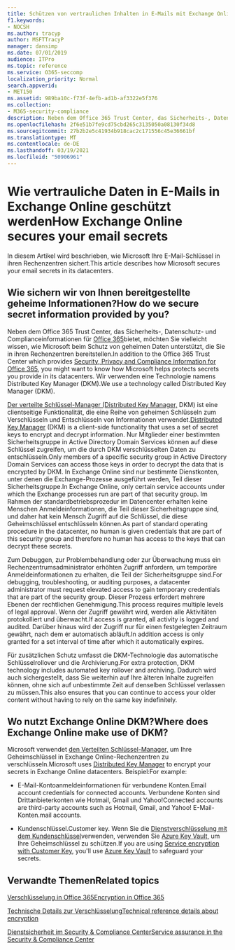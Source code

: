 ```yaml
---
title: Schützen von vertraulichen Inhalten in E-Mails mit Exchange Online
f1.keywords:
- NOCSH
ms.author: tracyp
author: MSFTTracyP
manager: dansimp
ms.date: 07/01/2019
audience: ITPro
ms.topic: reference
ms.service: O365-seccomp
localization_priority: Normal
search.appverid:
- MET150
ms.assetid: 989ba10c-f73f-4efb-ad1b-af3322e5f376
ms.collection:
- M365-security-compliance
description: Neben dem Office 365 Trust Center, das Sicherheits-, Datenschutz- und Complianceinformationen für Microsoft 365 bietet, sollten Sie wissen, wie Microsoft beim Schutz von geheimen Schlüsseln hilft, die Sie in ihren Rechenzentren speichern. Wir verwenden eine Technologie namens Distributed Key Manager (DKM).
ms.openlocfilehash: 2f6e51b7fe9cd75cbd265c3135050a08130f34d8
ms.sourcegitcommit: 27b2b2e5c41934b918cac2c171556c45e36661bf
ms.translationtype: MT
ms.contentlocale: de-DE
ms.lasthandoff: 03/19/2021
ms.locfileid: "50906961"
---
```

# <a name="how-exchange-online-secures-your-email-secrets"></a><span data-ttu-id="1a63d-104">Wie vertrauliche Daten in E-Mails in Exchange Online geschützt werden</span><span class="sxs-lookup"><span data-stu-id="1a63d-104">How Exchange Online secures your email secrets</span></span>

<span data-ttu-id="1a63d-105">In diesem Artikel wird beschrieben, wie Microsoft Ihre E-Mail-Schlüssel in ihren Rechenzentren sichert.</span><span class="sxs-lookup"><span data-stu-id="1a63d-105">This article describes how Microsoft secures your email secrets in its datacenters.</span></span>
  
## <a name="how-do-we-secure-secret-information-provided-by-you"></a><span data-ttu-id="1a63d-106">Wie sichern wir von Ihnen bereitgestellte geheime Informationen?</span><span class="sxs-lookup"><span data-stu-id="1a63d-106">How do we secure secret information provided by you?</span></span>

<span data-ttu-id="1a63d-107">Neben dem Office 365 Trust Center, das Sicherheits-, Datenschutz- und Complianceinformationen für [Office 365](./get-started-with-service-trust-portal.md)bietet, möchten Sie vielleicht wissen, wie Microsoft beim Schutz von geheimen Daten unterstützt, die Sie in ihren Rechenzentren bereitstellen.</span><span class="sxs-lookup"><span data-stu-id="1a63d-107">In addition to the Office 365 Trust Center which provides [Security, Privacy and Compliance Information for Office 365](./get-started-with-service-trust-portal.md), you might want to know how Microsoft helps protects secrets you provide in its datacenters.</span></span> <span data-ttu-id="1a63d-108">Wir verwenden eine Technologie namens Distributed Key Manager (DKM).</span><span class="sxs-lookup"><span data-stu-id="1a63d-108">We use a technology called Distributed Key Manager (DKM).</span></span>
  
<span data-ttu-id="1a63d-109">[Der verteilte Schlüssel-Manager (Distributed Key Manager,](office-365-bitlocker-and-distributed-key-manager-for-encryption.md) DKM) ist eine clientseitige Funktionalität, die eine Reihe von geheimen Schlüsseln zum Verschlüsseln und Entschlüsseln von Informationen verwendet.</span><span class="sxs-lookup"><span data-stu-id="1a63d-109">[Distributed Key Manager](office-365-bitlocker-and-distributed-key-manager-for-encryption.md) (DKM) is a client-side functionality that uses a set of secret keys to encrypt and decrypt information.</span></span> <span data-ttu-id="1a63d-110">Nur Mitglieder einer bestimmten Sicherheitsgruppe in Active Directory Domain Services können auf diese Schlüssel zugreifen, um die durch DKM verschlüsselten Daten zu entschlüsseln.</span><span class="sxs-lookup"><span data-stu-id="1a63d-110">Only members of a specific security group in Active Directory Domain Services can access those keys in order to decrypt the data that is encrypted by DKM.</span></span> <span data-ttu-id="1a63d-111">In Exchange Online sind nur bestimmte Dienstkonten, unter denen die Exchange-Prozesse ausgeführt werden, Teil dieser Sicherheitsgruppe.</span><span class="sxs-lookup"><span data-stu-id="1a63d-111">In Exchange Online, only certain service accounts under which the Exchange processes run are part of that security group.</span></span> <span data-ttu-id="1a63d-112">Im Rahmen der standardbetriebsprozedur im Datencenter erhalten keine Menschen Anmeldeinformationen, die Teil dieser Sicherheitsgruppe sind, und daher hat kein Mensch Zugriff auf die Schlüssel, die diese Geheimschlüssel entschlüsseln können.</span><span class="sxs-lookup"><span data-stu-id="1a63d-112">As part of standard operating procedure in the datacenter, no human is given credentials that are part of this security group and therefore no human has access to the keys that can decrypt these secrets.</span></span>
  
<span data-ttu-id="1a63d-113">Zum Debuggen, zur Problembehandlung oder zur Überwachung muss ein Rechenzentrumsadministrator erhöhten Zugriff anfordern, um temporäre Anmeldeinformationen zu erhalten, die Teil der Sicherheitsgruppe sind.</span><span class="sxs-lookup"><span data-stu-id="1a63d-113">For debugging, troubleshooting, or auditing purposes, a datacenter administrator must request elevated access to gain temporary credentials that are part of the security group.</span></span> <span data-ttu-id="1a63d-114">Dieser Prozess erfordert mehrere Ebenen der rechtlichen Genehmigung.</span><span class="sxs-lookup"><span data-stu-id="1a63d-114">This process requires multiple levels of legal approval.</span></span> <span data-ttu-id="1a63d-115">Wenn der Zugriff gewährt wird, werden alle Aktivitäten protokolliert und überwacht.</span><span class="sxs-lookup"><span data-stu-id="1a63d-115">If access is granted, all activity is logged and audited.</span></span> <span data-ttu-id="1a63d-116">Darüber hinaus wird der Zugriff nur für einen festgelegten Zeitraum gewährt, nach dem er automatisch abläuft.</span><span class="sxs-lookup"><span data-stu-id="1a63d-116">In addition access is only granted for a set interval of time after which it automatically expires.</span></span>
  
<span data-ttu-id="1a63d-117">Für zusätzlichen Schutz umfasst die DKM-Technologie das automatische Schlüsselrollover und die Archivierung.</span><span class="sxs-lookup"><span data-stu-id="1a63d-117">For extra protection, DKM technology includes automated key rollover and archiving.</span></span> <span data-ttu-id="1a63d-118">Dadurch wird auch sichergestellt, dass Sie weiterhin auf Ihre älteren Inhalte zugreifen können, ohne sich auf unbestimmte Zeit auf denselben Schlüssel verlassen zu müssen.</span><span class="sxs-lookup"><span data-stu-id="1a63d-118">This also ensures that you can continue to access your older content without having to rely on the same key indefinitely.</span></span>
  
## <a name="where-does-exchange-online-make-use-of-dkm"></a><span data-ttu-id="1a63d-119">Wo nutzt Exchange Online DKM?</span><span class="sxs-lookup"><span data-stu-id="1a63d-119">Where does Exchange Online make use of DKM?</span></span>

<span data-ttu-id="1a63d-120">Microsoft verwendet [den Verteilten Schlüssel-Manager,](office-365-bitlocker-and-distributed-key-manager-for-encryption.md) um Ihre Geheimschlüssel in Exchange Online-Rechenzentren zu verschlüsseln.</span><span class="sxs-lookup"><span data-stu-id="1a63d-120">Microsoft uses [Distributed Key Manager](office-365-bitlocker-and-distributed-key-manager-for-encryption.md) to encrypt your secrets in Exchange Online datacenters.</span></span> <span data-ttu-id="1a63d-121">Beispiel:</span><span class="sxs-lookup"><span data-stu-id="1a63d-121">For example:</span></span>
  
- <span data-ttu-id="1a63d-122">E-Mail-Kontoanmeldeinformationen für verbundene Konten.</span><span class="sxs-lookup"><span data-stu-id="1a63d-122">Email account credentials for connected accounts.</span></span> <span data-ttu-id="1a63d-123">Verbundene Konten sind Drittanbieterkonten wie Hotmail, Gmail und Yahoo!</span><span class="sxs-lookup"><span data-stu-id="1a63d-123">Connected accounts are third-party accounts such as Hotmail, Gmail, and Yahoo!</span></span> <span data-ttu-id="1a63d-124">E-Mail-Konten.</span><span class="sxs-lookup"><span data-stu-id="1a63d-124">mail accounts.</span></span>

- <span data-ttu-id="1a63d-125">Kundenschlüssel.</span><span class="sxs-lookup"><span data-stu-id="1a63d-125">Customer key.</span></span> <span data-ttu-id="1a63d-126">Wenn Sie die [Dienstverschlüsselung mit dem Kundenschlüssel](customer-key-overview.md)verwenden, verwenden Sie [Azure Key Vault,](/azure/key-vault/key-vault-whatis) um Ihre Geheimschlüssel zu schützen.</span><span class="sxs-lookup"><span data-stu-id="1a63d-126">If you are using [Service encryption with Customer Key](customer-key-overview.md), you'll use [Azure Key Vault](/azure/key-vault/key-vault-whatis) to safeguard your secrets.</span></span>

## <a name="related-topics"></a><span data-ttu-id="1a63d-127">Verwandte Themen</span><span class="sxs-lookup"><span data-stu-id="1a63d-127">Related topics</span></span>

[<span data-ttu-id="1a63d-128">Verschlüsselung in Office 365</span><span class="sxs-lookup"><span data-stu-id="1a63d-128">Encryption in Office 365</span></span>](encryption.md)
  
[<span data-ttu-id="1a63d-129">Technische Details zur Verschlüsselung</span><span class="sxs-lookup"><span data-stu-id="1a63d-129">Technical reference details about encryption</span></span>](technical-reference-details-about-encryption.md)
  
[<span data-ttu-id="1a63d-130">Dienstsicherheit im Security &amp; Compliance Center</span><span class="sxs-lookup"><span data-stu-id="1a63d-130">Service assurance in the Security &amp; Compliance Center</span></span>](./service-assurance.md)
